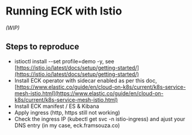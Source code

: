 # Running ECK with Istio

_(WIP)_

## Steps to reproduce

- istioctl install --set profile=demo -y, see [https://istio.io/latest/docs/setup/getting-started/](https://istio.io/latest/docs/setup/getting-started/)
- Install ECK operator with sidecar enabled as per this doc, [https://www.elastic.co/guide/en/cloud-on-k8s/current/k8s-service-mesh-istio.html](https://www.elastic.co/guide/en/cloud-on-k8s/current/k8s-service-mesh-istio.html)
- Install ECK manifest / ES & Kibana
- Apply ingress (http, https still not working)
- Check the ingress IP (kubectl get svc -n istio-ingress) and ajust your DNS entry (in my case, eck.framsouza.co)
